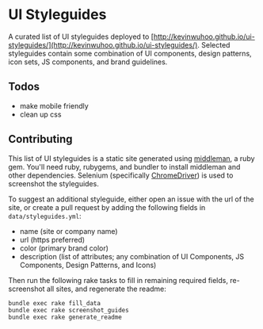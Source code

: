 # UI Styleguides

A curated list of UI styleguides deployed to [http://kevinwuhoo.github.io/ui-styleguides/](http://kevinwuhoo.github.io/ui-styleguides/). Selected styleguides contain some combination of UI components, design patterns, icon sets, JS components, and brand guidelines.


## Todos
  * make mobile friendly
  * clean up css


## Contributing

This list of UI styleguides is a static site generated using [middleman](https://middlemanapp.com/), a ruby gem. You'll need ruby, rubygems, and bundler to install middleman and other dependencies. Selenium (specifically [ChromeDriver](https://sites.google.com/a/chromium.org/chromedriver/downloads)) is used to screenshot the styleguides.

To suggest an additional styleguide, either open an issue with the url of the site, or create a pull request by adding the following fields in `data/styleguides.yml`:
  * name (site or company name)
  * url (https preferred)
  * color (primary brand color)
  * description (list of attributes; any combination of UI Components, JS Components, Design Patterns, and Icons)

Then run the following rake tasks to fill in remaining required fields, re-screenshot all sites, and regenerate the readme:

```
bundle exec rake fill_data
bundle exec rake screenshot_guides
bundle exec rake generate_readme
```
